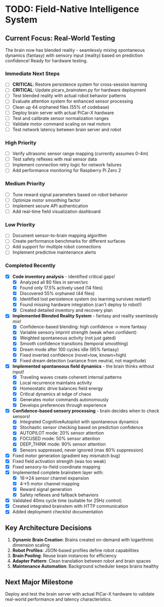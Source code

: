 # TODO: Field-Native Intelligence System

## Current Focus: Real-World Testing

The brain now has blended reality - seamlessly mixing spontaneous dynamics (fantasy) with sensory input (reality) based on prediction confidence! Ready for hardware testing.

### Immediate Next Steps
- [ ] **CRITICAL**: Restore persistence system for cross-session learning
- [ ] **CRITICAL**: Update picarx_brainstem.py for hardware deployment  
- [ ] Test blended reality with actual robot behavior patterns
- [ ] Evaluate attention system for enhanced sensor processing
- [ ] Clean up 44 orphaned files (55% of codebase)
- [ ] Deploy brain server with actual PiCar-X hardware
- [ ] Test and calibrate sensor normalization ranges
- [ ] Validate motor command scaling on real motors
- [ ] Test network latency between brain server and robot

### High Priority
- [ ] Verify ultrasonic sensor range mapping (currently assumes 0-4m)
- [ ] Test safety reflexes with real sensor data
- [ ] Implement connection retry logic for network failures
- [ ] Add performance monitoring for Raspberry Pi Zero 2

### Medium Priority
- [ ] Tune reward signal parameters based on robot behavior
- [ ] Optimize motor smoothing factor
- [ ] Implement secure API authentication
- [ ] Add real-time field visualization dashboard

### Low Priority
- [ ] Document sensor-to-brain mapping algorithm
- [ ] Create performance benchmarks for different surfaces
- [ ] Add support for multiple robot connections
- [ ] Implement predictive maintenance alerts

### Completed Recently
- [x] **Code inventory analysis** - identified critical gaps!
  - [x] Analyzed all 80 files in server/src
  - [x] Found only 17.5% actively used (14 files)
  - [x] Discovered 55% orphaned (44 files)
  - [x] Identified lost persistence system (no learning survives restart!)
  - [x] Found missing hardware integration (can't deploy to robot!)
  - [x] Created detailed inventory and recovery plan
- [x] **Implemented Blended Reality System** - fantasy and reality seamlessly mix!
  - [x] Confidence-based blending: high confidence → more fantasy
  - [x] Variable sensory imprint strength (weak when confident)
  - [x] Weighted spontaneous activity (not just gated)
  - [x] Smooth confidence transitions (temporal smoothing)
  - [x] Dream mode after 100 cycles idle (95% fantasy)
  - [x] Fixed inverted confidence (novel=low, known=high)
  - [x] Fixed dream detection (variance from neutral, not magnitude)
- [x] **Implemented spontaneous field dynamics** - the brain thinks without input!
  - [x] Traveling waves create coherent internal patterns
  - [x] Local recurrence maintains activity
  - [x] Homeostatic drive balances field energy
  - [x] Critical dynamics at edge of chaos
  - [x] Generates motor commands autonomously
  - [x] Develops preferences through experience
- [x] **Confidence-based sensory processing** - brain decides when to check sensors!
  - [x] Integrated CognitiveAutopilot with spontaneous dynamics
  - [x] Stochastic sensor checking based on prediction confidence
  - [x] AUTOPILOT mode: 20% sensor attention
  - [x] FOCUSED mode: 50% sensor attention  
  - [x] DEEP_THINK mode: 90% sensor attention
  - [x] Sensors suppressed, never ignored (max 80% suppression)
- [x] Fixed motor generation (gradient key mismatch bug)
- [x] Fixed field activation strength (was too weak)
- [x] Fixed sensory-to-field coordinate mapping
- [x] Implemented complete brainstem layer with:
  - [x] 16→24 sensor channel expansion
  - [x] 4→5 motor channel mapping
  - [x] Reward signal generation
  - [x] Safety reflexes and fallback behaviors
- [x] Validated 40ms cycle time (suitable for 25Hz control)
- [x] Created integrated brainstem with HTTP communication
- [x] Added deployment checklist documentation

## Key Architecture Decisions

1. **Dynamic Brain Creation**: Brains created on-demand with logarithmic dimension scaling
2. **Robot Profiles**: JSON-based profiles define robot capabilities
3. **Brain Pooling**: Reuse brain instances for efficiency
4. **Adapter Pattern**: Clean translation between robot and brain spaces
5. **Maintenance Automation**: Background scheduler keeps brains healthy

## Next Major Milestone

Deploy and test the brain server with actual PiCar-X hardware to validate real-world performance and latency characteristics.